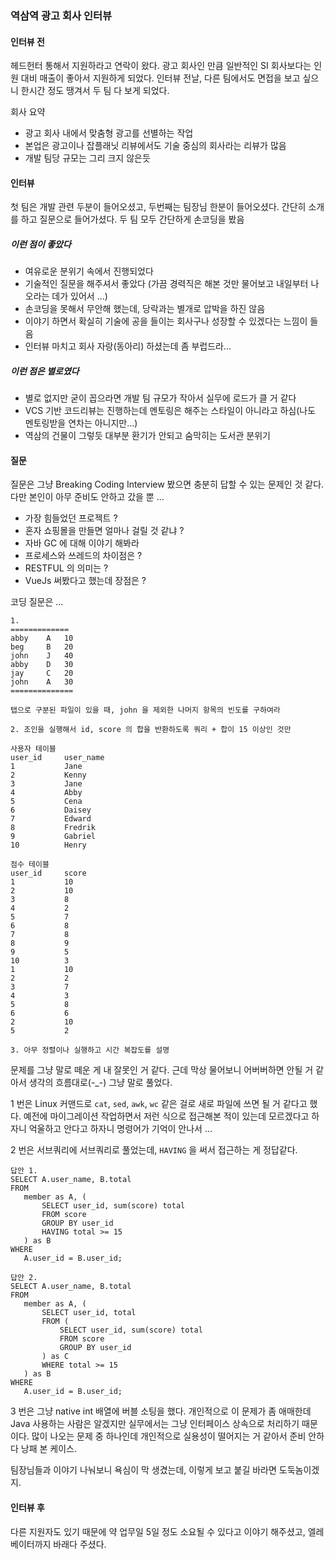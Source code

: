 ### 역삼역 광고 회사 인터뷰

#### 인터뷰 전
헤드헌터 통해서 지원하라고 연락이 왔다. 광고 회사인 만큼 일반적인 SI 회사보다는 인원 대비 매출이 좋아서 지원하게 되었다. 인터뷰 전날, 다른 팀에서도 면접을 보고 싶으니 한시간 정도 땡겨서 두 팀 다 보게 되었다.
  
회사 요약
- 광고 회사 내에서 맞춤형 광고를 선별하는 작업
- 본업은 광고이나 잡플래닛 리뷰에서도 기술 중심의 회사라는 리뷰가 많음
- 개발 팀당 규모는 그리 크지 않은듯
 
#### 인터뷰 
첫 팀은 개발 관련 두분이 들어오셨고, 두번째는 팀장님 한분이 들어오셨다. 간단히 소개를 하고 질문으로 들어가셨다. 두 팀 모두 간단하게 손코딩을 봤음
 
##### 이런 점이 좋았다
- 여유로운 분위기 속에서 진행되었다
- 기술적인 질문을 해주셔서 좋았다 (가끔 경력직은 해본 것만 물어보고 내일부터 나오라는 데가 있어서 ...)
- 손코딩을 못해서 무안해 했는데, 당락과는 별개로 압박을 하진 않음
- 이야기 하면서 확실히 기술에 공을 들이는 회사구나 성장할 수 있겠다는 느낌이 들음
- 인터뷰 마치고 회사 자랑(동아리) 하셨는데 좀 부럽드라...

##### 이런 점은 별로였다
- 별로 없지만 굳이 꼽으라면 개발 팀 규모가 작아서 실무에 로드가 클 거 같다
- VCS 기반 코드리뷰는 진행하는데 멘토링은 해주는 스타일이 아니라고 하심(나도 멘토링받을 연차는 아니지만...)
- 역삼의 건물이 그렇듯 대부분 환기가 안되고 숨막히는 도서관 분위기

#### 질문
질문은 그냥 Breaking Coding Interview 봤으면 충분히 답할 수 있는 문제인 것 같다. 다만 본인이 아무 준비도 안하고 갔을 뿐 ...
- 가장 힘들었던 프로젝트 ?
- 혼자 쇼핑몰을 만들면 얼마나 걸릴 것 같냐 ?
- 자바 GC 에 대해 이야기 해봐라
- 프로세스와 쓰레드의 차이점은 ?
- RESTFUL 의 의미는 ?
- VueJs 써봤다고 했는데 장점은 ? 

코딩 질문은 ...

```
1. 
=============
abby	A	10
beg		B	20
john	J 	40
abby	D	30
jay		C	20
john	A 	30
==============

탭으로 구분된 파일이 있을 때, john 을 제외한 나머지 항목의 빈도를 구하여라

2. 조인을 실행해서 id, score 의 합을 반환하도록 쿼리 + 합이 15 이상인 것만 

사용자 테이블
user_id		user_name
1			Jane
2			Kenny
3			Jane
4			Abby
5			Cena
6			Daisey
7			Edward
8			Fredrik
9			Gabriel
10			Henry

점수 테이블
user_id		score
1			10
2			10
3			8
4			2
5			7
6			8
7			8
8			9
9			5
10			3
1			10
2			2
3			7
4			3
5			8
6			6
2			10
5			2

3. 아무 정렬이나 실행하고 시간 복잡도를 설명

```

 문제를 그냥 말로 떼운 게 내 잘못인 거 같다. 근데 막상 물어보니 어버버하면 안될 거 같아서 생각의 흐름대로(-_-) 그냥 말로 풀었다.
 
 1 번은 Linux 커맨드로 `cat`, `sed`, `awk`, `wc` 같은 걸로 새로 파일에 쓰면 될 거 같다고 했다. 예전에 마이그레이션 작업하면서 저런 식으로 접근해본 적이 있는데 모르겠다고 하자니 억울하고 안다고 하자니 명령어가 기억이 안나서 ...
 
 2 번은 서브쿼리에 서브쿼리로 풀었는데, `HAVING` 을 써서 접근하는 게 정답같다.
 ```
 답안 1. 
SELECT A.user_name, B.total 
FROM 
	member as A, (
		SELECT user_id, sum(score) total
		FROM score
		GROUP BY user_id
		HAVING total >= 15
	) as B
WHERE
	A.user_id = B.user_id;

답안 2.
SELECT A.user_name, B.total 
FROM 
	member as A, (
		SELECT user_id, total 
		FROM (
			SELECT user_id, sum(score) total
			FROM score
			GROUP BY user_id
		) as C
		WHERE total >= 15
	) as B
WHERE
	A.user_id = B.user_id; 
 ```

3 번은 그냥 native int 배열에 버블 소팅을 했다. 개인적으로 이 문제가 좀 애매한데 Java 사용하는 사람은 알겠지만 실무에서는 그냥 인터페이스 상속으로 처리하기 때문이다. 많이 나오는 문제 중 하나인데 개인적으로 실용성이 떨어지는 거 같아서 준비 안하다 낭패 본 케이스.

팀장님들과 이야기 나눠보니 욕심이 막 생겼는데, 이렇게 보고 붙길 바라면 도둑놈이겠지. 

#### 인터뷰 후
다른 지원자도 있기 때문에 약 업무일 5일 정도 소요될 수 있다고 이야기 해주셨고, 엘레베이터까지 바래다 주셨다.

